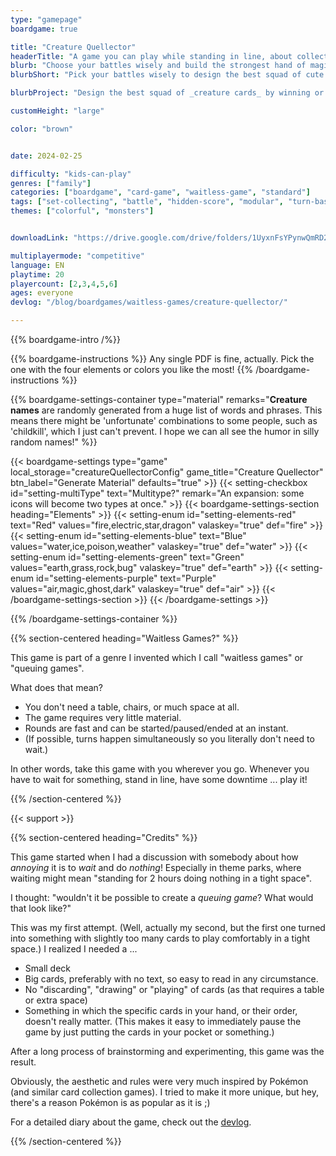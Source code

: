 ```yaml
---
type: "gamepage"
boardgame: true

title: "Creature Quellector"
headerTitle: "A game you can play while standing in line, about collecting and battling creatures"
blurb: "Choose your battles wisely and build the strongest hand of magical creatures. A waitless game, playable without table, chairs, or loads of material."
blurbShort: "Pick your battles wisely to design the best squad of cute creatures."

blurbProject: "Design the best squad of _creature cards_ by winning or tactically losing battles against your opponent's hands."

customHeight: "large"

color: "brown"


date: 2024-02-25

difficulty: "kids-can-play"
genres: ["family"]
categories: ["boardgame", "card-game", "waitless-game", "standard"]
tags: ["set-collecting", "battle", "hidden-score", "modular", "turn-based"]
themes: ["colorful", "monsters"]


downloadLink: "https://drive.google.com/drive/folders/1UyxnFsYPynwQmRD2xbAh7RQyIC7yYAJi"

multiplayermode: "competitive"
language: EN
playtime: 20
playercount: [2,3,4,5,6]
ages: everyone
devlog: "/blog/boardgames/waitless-games/creature-quellector/"

---
```


{{% boardgame-intro /%}}

{{% boardgame-instructions %}}
Any single PDF is fine, actually. Pick the one with the four elements or colors you like the most!
{{% /boardgame-instructions %}}

{{% boardgame-settings-container type="material" remarks="**Creature names** are randomly generated from a huge list of words and phrases. This means there might be 'unfortunate' combinations to some people, such as 'childkill', which I just can't prevent. I hope we can all see the humor in silly random names!" %}}

{{< boardgame-settings type="game" local_storage="creatureQuellectorConfig" game_title="Creature Quellector" btn_label="Generate Material" defaults="true" >}}
  {{< setting-checkbox id="setting-multiType" text="Multitype?" remark="An expansion: some icons will become two types at once." >}}
  {{< boardgame-settings-section heading="Elements" >}}
    {{< setting-enum id="setting-elements-red" text="Red" values="fire,electric,star,dragon" valaskey="true" def="fire" >}}
    {{< setting-enum id="setting-elements-blue" text="Blue" values="water,ice,poison,weather" valaskey="true" def="water" >}}
    {{< setting-enum id="setting-elements-green" text="Green" values="earth,grass,rock,bug" valaskey="true" def="earth" >}}
    {{< setting-enum id="setting-elements-purple" text="Purple" values="air,magic,ghost,dark" valaskey="true" def="air" >}}
  {{< /boardgame-settings-section >}}
{{< /boardgame-settings >}}

{{% /boardgame-settings-container %}}

{{% section-centered heading="Waitless Games?" %}}

This game is part of a genre I invented which I call "waitless games" or "queuing games".

What does that mean?

* You don't need a table, chairs, or much space at all.
* The game requires very little material.
* Rounds are fast and can be started/paused/ended at an instant.
* (If possible, turns happen simultaneously so you literally don't need to wait.)

In other words, take this game with you wherever you go. Whenever you have to wait for something, stand in line, have some downtime ... play it!

{{% /section-centered %}}

{{< support >}}

{{% section-centered heading="Credits" %}}

This game started when I had a discussion with somebody about how _annoying_ it is to _wait_ and do _nothing_! Especially in theme parks, where waiting might mean "standing for 2 hours doing nothing in a tight space".

I thought: "wouldn't it be possible to create a _queuing game_? What would that look like?"

This was my first attempt. (Well, actually my second, but the first one turned into something with slightly too many cards to play comfortably in a tight space.) I realized I needed a ...

* Small deck
* Big cards, preferably with no text, so easy to read in any circumstance.
* No "discarding", "drawing" or "playing" of cards (as that requires a table or extra space)
* Something in which the specific cards in your hand, or their order, doesn't really matter. (This makes it easy to immediately pause the game by just putting the cards in your pocket or something.)

After a long process of brainstorming and experimenting, this game was the result.

Obviously, the aesthetic and rules were very much inspired by Pokémon (and similar card collection games). I tried to make it more unique, but hey, there's a reason Pokémon is as popular as it is ;)

For a detailed diary about the game, check out the [devlog](/blog/boardgames/waitless-games/creature-quellector/).

{{% /section-centered %}}

<!--- Loads a random element-related theme for the whole page --->
<script>
  const themes = ["red", "blue", "green", "purple"];
  const randTheme = themes[Math.floor(Math.random() * themes.length)];
  document.body.classList.add("theme-" + randTheme);
</script>